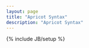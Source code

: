 ```yaml
---
layout: page
title: "Apricot Syntax"
description: "Apricot Syntax"
---
```




{% include JB/setup %}
